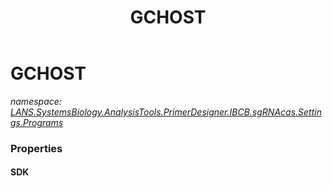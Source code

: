 ﻿---
title: GCHOST
---

# GCHOST
_namespace: [LANS.SystemsBiology.AnalysisTools.PrimerDesigner.IBCB.sgRNAcas.Settings.Programs](N-LANS.SystemsBiology.AnalysisTools.PrimerDesigner.IBCB.sgRNAcas.Settings.Programs.html)_





### Properties

#### SDK


